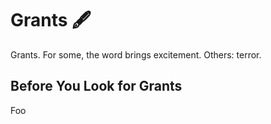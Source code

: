 # Grants 🖋️

Grants.
For some, the word brings excitement.
Others: terror.

## Before You Look for Grants

Foo

